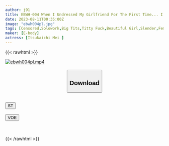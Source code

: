 ```yaml
---
author: j91
title: EBWH-004 When I Undressed My Girlfriend For The First Time... I Couldn't Imagine It From Her Clothes.I Was Super Excited, And I Fucked Until My Sexual Desire Was Exhausted Mei Itsukaichi
date: 2023-08-11T00:35:00Z
image: "ebwh004pl.jpg"
tags: [Censored,Solowork,Big Tits,Titty Fuck,Beautiful Girl,Slender,Female College Student	 ]
maker: [E-body]
actress: [Itsukaichi Mei ]
---
```



{{< rawhtml >}}

<div class="video" data-videoid="dLYk9GKmpKFkpg4">
    <a href="javascript:;">
        <img src="https://my.j91.asia/posts/ebwh004pl/ebwh004pl.jpg" width="WIDTH" height="HEIGHT" alt="ebwh004pl.mp4" loading="lazy">
    </a>
</div>

<script type="text/javascript" src="https://j91.asia/asset/on-demand-st.js"></script>

<br>
  <link rel="stylesheet" href="https://j91.asia/asset/bs5.css">
  
  <center>
  <button class="btn btn-primary" type="button" data-bs-toggle="collapse" data-bs-target=".multi-collapse" aria-expanded="false" aria-controls="multiCollapseExample1 multiCollapseExample2"><h2>Download</h2></button></center>
</p>
<div class="row">
  <div class="col">
    <div class="collapse multi-collapse" id="multiCollapseExample1">
      <div class="card card-body">
	      	      <br>
<div class="buttons">  
<a href="https://streamtape.to/v/dLYk9GKmpKFkpg4"><button class="btn-hover color-3"><i class="fa fa-download"></i> ST</button></a></div>
    </div>
  </div>
</div>
  <div class="col">
    <div class="collapse multi-collapse" id="multiCollapseExample2">
      <div class="card card-body">
	      <br>
<div class="buttons">
    <a href="https://voe.sx/lzfck1rgiwr2"><button class="btn-hover color-9"><i class="fa fa-download"></i> VOE</button></a></div>
<br><br>
      </div>
    </div>
  </div>
</div>

{{< /rawhtml >}}